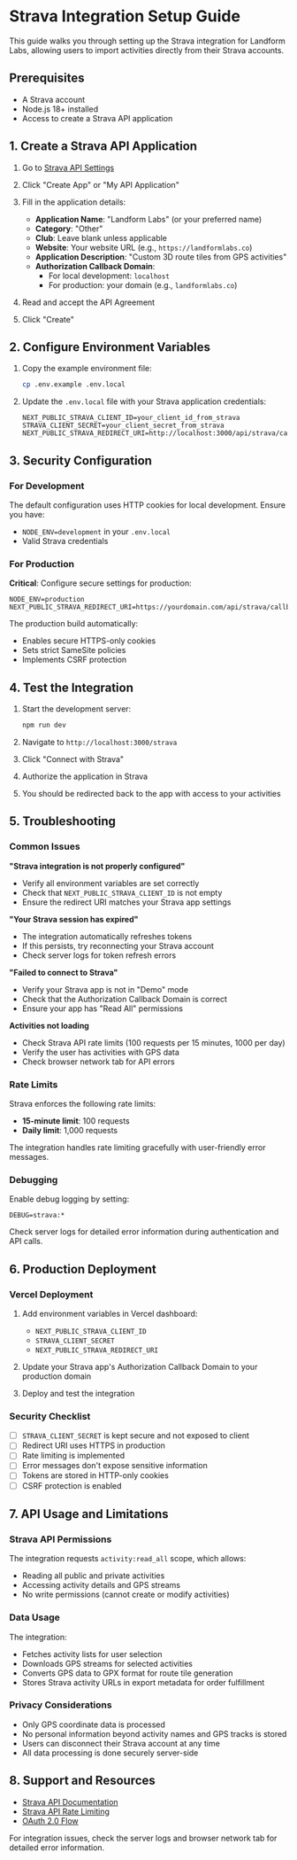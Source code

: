 # Strava Integration Setup Guide

This guide walks you through setting up the Strava integration for Landform Labs, allowing users to import activities directly from their Strava accounts.

## Prerequisites

- A Strava account
- Node.js 18+ installed
- Access to create a Strava API application

## 1. Create a Strava API Application

1. Go to [Strava API Settings](https://www.strava.com/settings/api)
2. Click "Create App" or "My API Application"
3. Fill in the application details:
   - **Application Name**: "Landform Labs" (or your preferred name)
   - **Category**: "Other"
   - **Club**: Leave blank unless applicable
   - **Website**: Your website URL (e.g., `https://landformlabs.co`)
   - **Application Description**: "Custom 3D route tiles from GPS activities"
   - **Authorization Callback Domain**: 
     - For local development: `localhost`
     - For production: your domain (e.g., `landformlabs.co`)

4. Read and accept the API Agreement
5. Click "Create"

## 2. Configure Environment Variables

1. Copy the example environment file:
   ```bash
   cp .env.example .env.local
   ```

2. Update the `.env.local` file with your Strava application credentials:
   ```env
   NEXT_PUBLIC_STRAVA_CLIENT_ID=your_client_id_from_strava
   STRAVA_CLIENT_SECRET=your_client_secret_from_strava
   NEXT_PUBLIC_STRAVA_REDIRECT_URI=http://localhost:3000/api/strava/callback
   ```

## 3. Security Configuration

### For Development
The default configuration uses HTTP cookies for local development. Ensure you have:
- `NODE_ENV=development` in your `.env.local`
- Valid Strava credentials

### For Production
**Critical**: Configure secure settings for production:

```env
NODE_ENV=production
NEXT_PUBLIC_STRAVA_REDIRECT_URI=https://yourdomain.com/api/strava/callback
```

The production build automatically:
- Enables secure HTTPS-only cookies
- Sets strict SameSite policies
- Implements CSRF protection

## 4. Test the Integration

1. Start the development server:
   ```bash
   npm run dev
   ```

2. Navigate to `http://localhost:3000/strava`
3. Click "Connect with Strava"
4. Authorize the application in Strava
5. You should be redirected back to the app with access to your activities

## 5. Troubleshooting

### Common Issues

**"Strava integration is not properly configured"**
- Verify all environment variables are set correctly
- Check that `NEXT_PUBLIC_STRAVA_CLIENT_ID` is not empty
- Ensure the redirect URI matches your Strava app settings

**"Your Strava session has expired"**
- The integration automatically refreshes tokens
- If this persists, try reconnecting your Strava account
- Check server logs for token refresh errors

**"Failed to connect to Strava"**
- Verify your Strava app is not in "Demo" mode
- Check that the Authorization Callback Domain is correct
- Ensure your app has "Read All" permissions

**Activities not loading**
- Check Strava API rate limits (100 requests per 15 minutes, 1000 per day)
- Verify the user has activities with GPS data
- Check browser network tab for API errors

### Rate Limits

Strava enforces the following rate limits:
- **15-minute limit**: 100 requests
- **Daily limit**: 1,000 requests

The integration handles rate limiting gracefully with user-friendly error messages.

### Debugging

Enable debug logging by setting:
```env
DEBUG=strava:*
```

Check server logs for detailed error information during authentication and API calls.

## 6. Production Deployment

### Vercel Deployment

1. Add environment variables in Vercel dashboard:
   - `NEXT_PUBLIC_STRAVA_CLIENT_ID`
   - `STRAVA_CLIENT_SECRET`
   - `NEXT_PUBLIC_STRAVA_REDIRECT_URI`

2. Update your Strava app's Authorization Callback Domain to your production domain

3. Deploy and test the integration

### Security Checklist

- [ ] `STRAVA_CLIENT_SECRET` is kept secure and not exposed to client
- [ ] Redirect URI uses HTTPS in production
- [ ] Rate limiting is implemented
- [ ] Error messages don't expose sensitive information
- [ ] Tokens are stored in HTTP-only cookies
- [ ] CSRF protection is enabled

## 7. API Usage and Limitations

### Strava API Permissions
The integration requests `activity:read_all` scope, which allows:
- Reading all public and private activities
- Accessing activity details and GPS streams
- No write permissions (cannot create or modify activities)

### Data Usage
The integration:
- Fetches activity lists for user selection
- Downloads GPS streams for selected activities
- Converts GPS data to GPX format for route tile generation
- Stores Strava activity URLs in export metadata for order fulfillment

### Privacy Considerations
- Only GPS coordinate data is processed
- No personal information beyond activity names and GPS tracks is stored
- Users can disconnect their Strava account at any time
- All data processing is done securely server-side

## 8. Support and Resources

- [Strava API Documentation](https://developers.strava.com/docs/)
- [Strava API Rate Limiting](https://developers.strava.com/docs/rate-limits/)
- [OAuth 2.0 Flow](https://developers.strava.com/docs/authentication/)

For integration issues, check the server logs and browser network tab for detailed error information.